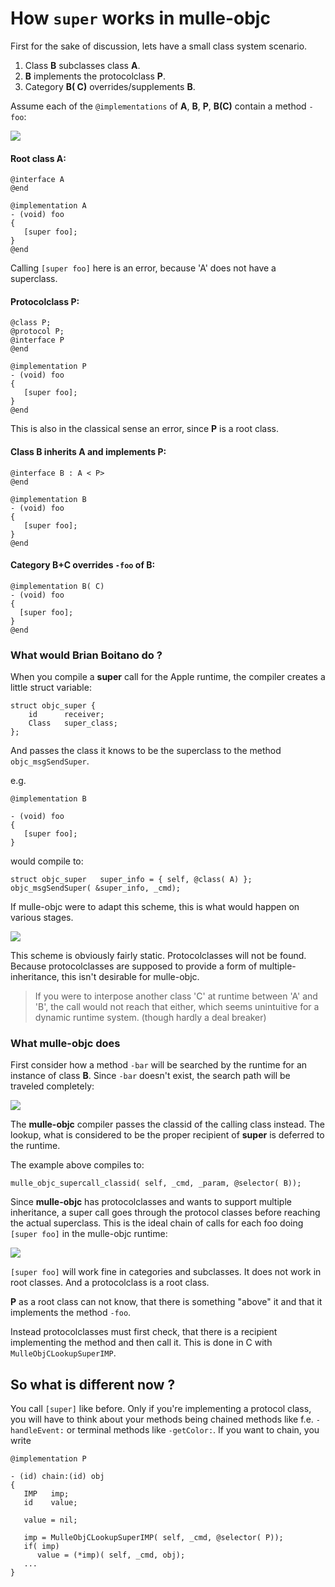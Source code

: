 # How `super` works in **mulle-objc**

First for the sake of discussion, lets have a small class system scenario.

1. Class **B** subclasses class **A**. 
2. **B** implements the protocolclass **P**.  
3. Category **B( C)** overrides/supplements **B**. 

Assume each of the `@implementations` of **A**, **B**, **P**, **B(C)** contain a method `-foo`:

![](scenario.png)

#### Root class **A**:

```
@interface A
@end

@implementation A
- (void) foo
{
   [super foo];
}
@end
```

Calling `[super foo]` here is an error, because 'A' does not have a superclass.

#### Protocolclass **P**:

```
@class P;
@protocol P;
@interface P
@end

@implementation P
- (void) foo
{
   [super foo];
}
@end
```

This is also in the classical sense an error, since **P** is a root class.


#### Class **B** inherits **A** and implements **P**:

```
@interface B : A < P>
@end

@implementation B
- (void) foo
{
   [super foo];
}
@end

```


#### Category **B+C** overrides `-foo` of **B**:

```
@implementation B( C)
- (void) foo
{
  [super foo];
}
@end
```



### What would Brian Boitano do ?

When you compile a **super** call for the Apple runtime, the compiler creates a little struct variable:

```
struct objc_super {
    id      receiver;
    Class   super_class;
};
```

And passes the class it knows to be the superclass to the method `objc_msgSendSuper`. 


e.g. 

```
@implementation B

- (void) foo
{
   [super foo];
}
```

would compile to:

```
struct objc_super   super_info = { self, @class( A) };
objc_msgSendSuper( &super_info, _cmd);
```

If mulle-objc were to adapt this scheme, this is what would happen on various stages.

![](super-apple.png)

This scheme is obviously fairly static. Protocolclasses will not be found. 
Because protocolclasses are supposed to provide a form of multiple-inheritance, this isn't desirable for mulle-objc.

> If you were to interpose another class 'C' at runtime between 'A' and 'B', 
> the call would not reach that either, which seems unintuitive for a 
> dynamic runtime system. (though hardly a deal breaker)


### What mulle-objc does 

First consider how a method `-bar` will be searched by the runtime for an 
instance of class **B**. Since `-bar` doesn't exist, the search path will 
be traveled completely:


![](search.png)


The **mulle-objc** compiler passes the classid of the calling class instead. The lookup, what is considered to be the proper recipient of **super** is deferred to the runtime.

The example above compiles to:

```
mulle_objc_supercall_classid( self, _cmd, _param, @selector( B));
```

Since **mulle-objc** has protocolclasses and wants to support multiple inheritance,
a super call goes through the protocol classes before reaching the actual superclass. This is the ideal chain of calls for each foo doing 
`[super foo]` in the mulle-objc runtime:


![](super-mulle.png)


`[super foo]` will work fine in categories and subclasses. It does not work in root classes. And a protocolclass is a root class.

**P** as a root class can not know, that there is something "above" it and that it implements the method `-foo`. 

Instead protocolclasses must first check, that there is a recipient implementing the method and then call it. This is done in C with `MulleObjCLookupSuperIMP`.


## So what is different now ?

You call `[super]` like before. Only if you're implementing a protocol class, you will have to think about your methods being chained methods like f.e. `-handleEvent:` or terminal methods like `-getColor:`. If you want to chain, you write

```
@implementation P

- (id) chain:(id) obj
{
   IMP   imp;
   id    value;

   value = nil;
      
   imp = MulleObjCLookupSuperIMP( self, _cmd, @selector( P));
   if( imp)
      value = (*imp)( self, _cmd, obj);
   ...
}    
```

